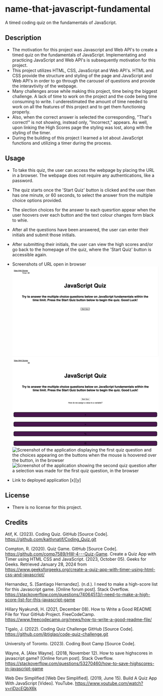 # name-that-javascript-fundamental
A timed coding quiz on the fundamentals of JavaScript.

## Description
- The motivation for this project was Javascript and Web API's to create a timed quiz on the fundamentals of JavaScript. Implementating and practicing JavaScript and Web API's is subsequently motivation for this project. 
- This project utilizes HTML, CSS, JavaScript and Web API's. HTML and CSS provide the structure and styling of the page and JavaScript and Web API's in order to go through the carousel of questions and provide the interavtivity of the webpage. 
- Many challenges arose while making this project, time being the biggest challenge. A lack of time to work on the project and the code being time consuming to write. I underestimated the amount of time needed to work on all the features of this project and to get them functioning properly.  
- Also, when the correct answer is selected the corresponding, "That's correct!" is not showing, instead only, "Incorrect," appears. As well, upon linking the High Scores page the styling was lost, along with the styling of the timer. 
- During the building of this project I learned a lot about JavaScript functions and utilizing a timer during the process.

## Usage
- To take this quiz, the user can access the webpage by placing the URL in a browser. The webpage does not require any authentications, like a password.
- The quiz starts once the 'Start Quiz' button is clicked and the user then has one minute, or 60 seconds, to select the answer from the multiple choice options provided. 
- The slection choices for the answer to each quesrtion appear when the user hoovers over each button and the text colour changes form black to whie. 
- After all the questions have been answered, the user can enter their initials and submit those initials.
- After submitting their initials, the user can view the high scores and/or go back to the homepage of the quiz, where the 'Start Quiz' button is accessible again.

- Screenshots of URL open in browser
![Screenshot of the application when initially opened in the browser](./Assets/Images/screenshot1.png)
![Screenshot of the application after clicking the 'Start Quiz' button and displaying the first quiz question, in the browser](./Assets/Images/screenshot2.png)
![Screenshot of the application displaying the first quiz question and the choices appearing on the buttons when the mouse is hoovered over the button, in the browser](./Assets)
![Screenshot of the application showing the second quiz question after a selection was made for the first quiz question, in the browser](./Assets)

- Link to deployed application 
[x][y]

## License
- There is no license for this project.

## Credits

Atif, K. (2023). Coding Quiz. GitHub [Source Code]. https://github.com/kaitlynatif/Coding_Quiz.git

Compton, R. (2020). Quiz Game. GitHub [Source Code]. https://github.com/comp7589/HW-4---Quiz-Game.
Create a Quiz App with Timer using HTML CSS and JavaScript. (2023, October 05). Geeks for Geeks. Retrieved January 28, 2024 from https://www.geeksforgeeks.org/create-a-quiz-app-with-timer-using-html-css-and-javascript/

Hernandez, S. [Santiago Hernandez]. (n.d.). I need to make a high-score list for this Javascript game. [Online forum post]. Stack Overflow. https://stackoverflow.com/questions/74064513/i-need-to-make-a-high-score-list-for-this-javascript-game 

Hillary Nyakundi, H. (2021, December 08). How to Write a Good README File for Your GitHub Project. FreeCodeCamp. https://www.freecodecamp.org/news/how-to-write-a-good-readme-file/

Tigalo, J. (2022). Coding Quiz Challenge  GitHub [Source Code]. https://github.com/jbtiglao/code-quiz-challenge.git

University of Toronto. (2023). Coding Boot Camp [Source Code].

Wayne, A. [Alex Wayne]. (2018, November 12). How to save highscores in javascript game? [Online forum post]. Stack Overflow. https://stackoverflow.com/questions/53270460/how-to-save-highscores-in-javascript-game

Web Dev Simplified [Web Dev Simplified]. (2019, June 15). Build A Quiz App With JavaScript [Video]. YouTube. https://www.youtube.com/watch?v=riDzcEQbX6k